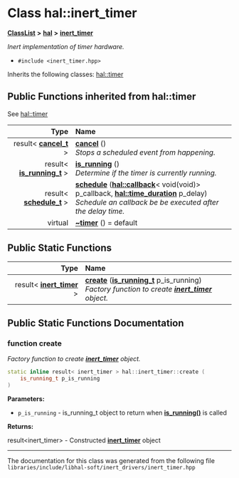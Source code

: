 

# Class hal::inert\_timer



[**ClassList**](annotated.md) **>** [**hal**](namespacehal.md) **>** [**inert\_timer**](classhal_1_1inert__timer.md)



_Inert implementation of timer hardware._ 

* `#include <inert_timer.hpp>`



Inherits the following classes: [hal::timer](classhal_1_1timer.md)
























































## Public Functions inherited from hal::timer

See [hal::timer](classhal_1_1timer.md)

| Type | Name |
| ---: | :--- |
|  result&lt; [**cancel\_t**](structhal_1_1timer_1_1cancel__t.md) &gt; | [**cancel**](#function-cancel) () <br>_Stops a scheduled event from happening._  |
|  result&lt; [**is\_running\_t**](structhal_1_1timer_1_1is__running__t.md) &gt; | [**is\_running**](#function-is_running) () <br>_Determine if the timer is currently running._  |
|  result&lt; [**schedule\_t**](structhal_1_1timer_1_1schedule__t.md) &gt; | [**schedule**](#function-schedule) ([**hal::callback**](namespacehal.md#typedef-callback)&lt; void(void)&gt; p\_callback, [**hal::time\_duration**](namespacehal.md#typedef-time_duration) p\_delay) <br>_Schedule an callback be be executed after the delay time._  |
| virtual  | [**~timer**](#function-timer) () = default<br> |


## Public Static Functions

| Type | Name |
| ---: | :--- |
|  result&lt; [**inert\_timer**](classhal_1_1inert__timer.md) &gt; | [**create**](#function-create) ([**is\_running\_t**](structhal_1_1timer_1_1is__running__t.md) p\_is\_running) <br>_Factory function to create_ [_**inert\_timer**_](classhal_1_1inert__timer.md) _object._ |




















































## Public Static Functions Documentation




### function create 

_Factory function to create_ [_**inert\_timer**_](classhal_1_1inert__timer.md) _object._
```C++
static inline result< inert_timer > hal::inert_timer::create (
    is_running_t p_is_running
) 
```





**Parameters:**


* `p_is_running` - is\_running\_t object to return when [**is\_running()**](classhal_1_1timer.md#function-is_running) is called 



**Returns:**

result&lt;inert\_timer&gt; - Constructed [**inert\_timer**](classhal_1_1inert__timer.md) object 





        

------------------------------
The documentation for this class was generated from the following file `libraries/include/libhal-soft/inert_drivers/inert_timer.hpp`


